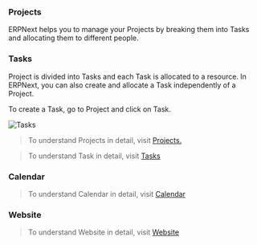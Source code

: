 ### Projects

ERPNext helps you to manage your Projects by breaking them into Tasks and
allocating them to different people.

  

### Tasks

Project is divided into Tasks and each Task is allocated to a resource. In
ERPNext, you can also create and allocate a Task independently of a Project.

To create a Task, go to Project and click on Task.

![Tasks](assets/frappe_io/images/erpnext/fifthdaysetup-tasks.png)

> To understand Projects in detail, visit [Projects.](/apps/erpnext/user-guide/projects)

> To understand Task in detail, visit [Tasks](/apps/erpnext/user-guide/projects/tasks)

 
### Calendar

> To understand Calendar in detail, visit [Calendar](/apps/erpnext/user-guide/collaboration-tools/calendar)

### Website

> To understand Website in detail, visit [Website](/apps/erpnext/user-guide/setting-up-your-website-webshop)

